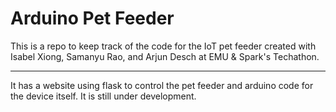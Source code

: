 # Arduino Pet Feeder

This is a repo to keep track of the code for the IoT pet feeder created with Isabel Xiong, Samanyu Rao, and Arjun Desch at EMU & Spark's Techathon.

---

It has a website using flask to control the pet feeder and arduino code for the device itself. It is still under development.
